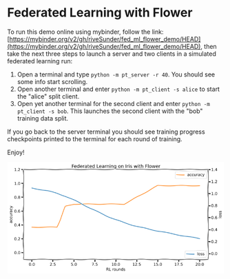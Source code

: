 
# Federated Learning with Flower

To run this demo online using mybinder, follow the link: [https://mybinder.org/v2/gh/riveSunder/fed_ml_flower_demo/HEAD](https://mybinder.org/v2/gh/riveSunder/fed_ml_flower_demo/HEAD), then take the next three steps to launch a server and two clients in a simulated federated learning run:

1. Open a terminal and type `python -m pt_server -r 40`. You should see some info start scrolling.
2. Open another terminal and enter `python -m pt_client -s alice` to start the "alice" split client. 
3. Open yet another terminal for the second client and enter `python -m pt_client -s bob`. This launches the second client with the "bob" training data split. 

If you go back to the server terminal you should see training progress checkpoints printed to the terminal for each round of training. 

Enjoy!

<div align="center">
<img src="assets/flower_progress.png">
</div>
